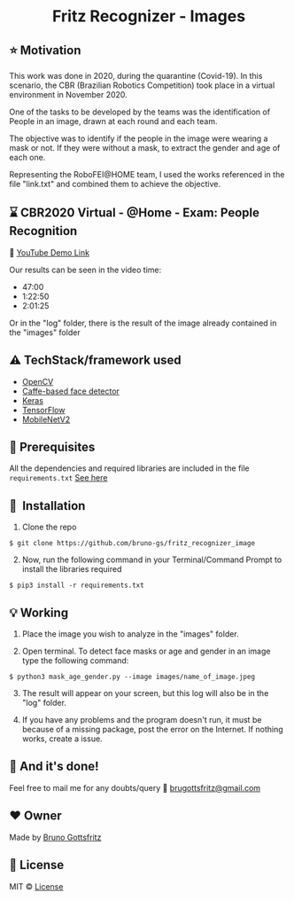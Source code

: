 <h1 align="center">Fritz Recognizer - Images</h1>

## :star: Motivation

This work was done in 2020, during the quarantine (Covid-19). In this scenario, the CBR (Brazilian Robotics Competition) took place in a virtual environment in November 2020. 

One of the tasks to be developed by the teams was the identification of People in an image, drawn at each round and each team. 

The objective was to identify if the people in the image were wearing a mask or not. If they were without a mask, to extract the gender and age of each one.

Representing the RoboFEI@HOME team, I used the works referenced in the file "link.txt" and combined them to achieve the objective.
 
## :hourglass: CBR2020 Virtual - @Home - Exam: People Recognition
:movie_camera: [YouTube Demo Link](https://www.youtube.com/watch?v=EU1RUpT1pf0&t=2920s)

Our results can be seen in the video time:

- 47:00
- 1:22:50
- 2:01:25

Or in the "log" folder, there is the result of the image already contained in the "images" folder

## :warning: TechStack/framework used

- [OpenCV](https://opencv.org/)
- [Caffe-based face detector](https://caffe.berkeleyvision.org/)
- [Keras](https://keras.io/)
- [TensorFlow](https://www.tensorflow.org/)
- [MobileNetV2](https://arxiv.org/abs/1801.04381)

## :key: Prerequisites

All the dependencies and required libraries are included in the file <code>requirements.txt</code> [See here](https://github.com/bruno-gs/fritz_recognizer_image/blob/main/requirements.txt)


## 🚀&nbsp; Installation
1. Clone the repo
```
$ git clone https://github.com/bruno-gs/fritz_recognizer_image
```

2. Now, run the following command in your Terminal/Command Prompt to install the libraries required
```
$ pip3 install -r requirements.txt
```

## :bulb: Working

1. Place the image you wish to analyze in the "images" folder.

2. Open terminal. To detect face masks or age and gender in an image type the following command:
```
$ python3 mask_age_gender.py --image images/name_of_image.jpeg
```
3. The result will appear on your screen, but this log will also be in the "log" folder.

4. If you have any problems and the program doesn't run, it must be because of a missing package, post the error on the Internet. If nothing works, create a issue.

## :clap: And it's done!
Feel free to mail me for any doubts/query 
:email: brugottsfritz@gmail.com

## :heart: Owner
Made  by [Bruno Gottsfritz](https://github.com/bruno-gs)

## :eyes: License
MIT © [License](https://github.com/bruno-gs/fritz_recognizer_image/blob/main/LICENSE)
